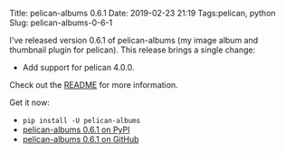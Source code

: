 Title: pelican-albums 0.6.1
Date: 2019-02-23 21:19
Tags:pelican, python
Slug: pelican-albums-0-6-1

I've released version 0.6.1 of pelican-albums (my image album and thumbnail
plugin for pelican). This release brings a single change:

- Add support for pelican 4.0.0.

<!-- PELICAN_END_SUMMARY -->

Check out the [README](https://github.com/iksteen/pelican-albums/blob/dc1f3c9e69e9b77290050b434cc0dff0ea135eb8/changelog.rst) for more information.

Get it now:

- `pip install -U pelican-albums`
- [pelican-albums 0.6.1 on PyPI](https://pypi.org/project/pelican-albums/0.6.1/)
- [pelican-albums 0.6.1 on GitHub](https://github.com/iksteen/pelican-albums/releases/tag/v0.6.1)
